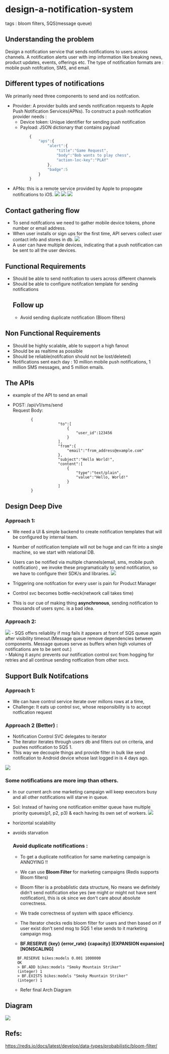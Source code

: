 # design-a-notification-system

<p>tags : bloom filters, SQS(message queue)

## Understanding the problem

Design a notification service that sends notifications to users across channels. A notification alerts user with imp
information like breaking news, product updates, events, offerings etc.
The type of notification formats are : mobile push notifcation, SMS, and email.

## Different types of notifications

We primarily need three components to send and ios notifcation.

- Provider: A provider builds and sends notification requests to Apple Push Notification Services(APNs). To construct a push notification provider needs :
  - Device token: Unique identifier for sending push notification
  - Payload: JSON dictionary that contains payload
    ```js
        {
            "aps":{
                "alert":{
                    "title":"Game Request",
                    "body":"Bob wants to play chess",
                    "action-loc-key":"PLAY"
                },
                "badge":5
            }
        }
    ```
- APNs: this is a remote service provided by Apple to propogate notifications to iOS.
  <img src="./img/notification_system/ios_notification.png">
  <img src="./img/notification_system/android_notification.png">
  <img src="./img/notification_system/notification_sdk.png">

## Contact gathering flow

- To send notifcations we need to gather mobile device tokens, phone number or email address.
- When user installs or sign ups for the first time, API servers collect user contact info and stores in db.
  <img src="./img/notification_system/db_schema_notifcation.png">
- A user can have multiple devices, indicating that a push notification can be sent to all the user devices.

## Functional Requirements

- Should be able to send notifcation to users across different channels
- Should be able to configure notifcation template for sending notifications
  ## Follow up
    - Avoid sending duplicate notification (Bloom filters)

## Non Functional Requirements

- Should be highly scalable, able to support a high fanout
- Should be as realtime as possible
- Should be reliable(notifcation should not be lost/deleted)
- Notifications sent each day : 10 million mobile push notifications, 1 million SMS messages, and 5 million emails.

## The APIs

- example of the API to send an email
- POST: /api/v1/sms/send <br/>
  Request Body:

              {
                          "to":[
                              {
                                  "user_id":123456
                              }
                          ],
                          "from":{
                              "email":"from_address@example.com"
                          },
                          "subject":"Hello World!",
                          "content":[
                              {
                                  "type":"text/plain",
                                  "value":"Hello, World!"
                              }
                          ]
              }

## Design Deep Dive

### Approach 1:

- We need a UI & simple backend to create notification templates that will be configured by internal team.
- Number of notification template will not be huge and can fit into a single machine, so we start with relational DB.
- Users can be notified via multiple channels(email, sms, mobile push notification) , we invoke these programatically to send notification, so we have to configure their SDK/s and libraries.
  <img src="./img/notification_system/day-0-notifcation-svs.svg">

- Triggering one notifcation for every user is pain for Product Manager
- Control svc becomes bottle-neck(network call takes time)
- This is our cue of making thing <b>asynchronous</b>, sending notification to thousands of users sync. is a bad idea.

### Approach 2:

<img src="./img//notification_system/day-1-arch.png">
- SQS offers reliablity if msg fails it appears at front of SQS queue again after visibility timeout.(Message queue remove dependencies between components. Message queues serve as buffers when high volumes of notifications are to be sent out.)<br/>
- Making it async prevents our notification control svc from hogging for retries and all continue sending notfication from other svcs.

## Support Bulk Notifcations

### Approach 1:
- We can have control service iterate over millons rows at a time,
- Challenge: It eats up control svc, whose responsibility is to accept notfication request

### Approach 2 (Better) :

  - Notification Control SVC delegates to iterator
  - The iterator iterates through users db and filters out on criteria, and pushes notification to SQS 1.
  - This way we decouple things and provide filter in bulk like send notification to Android device whose last logged in is 4 days ago.

<img src="./img//notification_system/day-1-bulk.png">

### Some notifications are more imp than others.

- In our current arch one marketing campaign will keep executors busy and all other notifications will starve in queue.
- Sol: Instead of having one notification emitter queue have multiple priority queues(p1, p2, p3) & each having its own set of workers.
  <img src="./img//notification_system/priority_notification.png">

- horizontal scalability
- avoids starvation

  ### Avoid duplicate notifications :

  - To get a duplicate notification for same marketing campaign is ANNOYING !!
  - We can use <b>Bloom Filter</b> for marketing campaigns (Redis supports Bloom filters)
  - Bloom filter is a probablistic data structure, No means we definitely didn't send notification else yes (we might or might not have sent notification), this is ok since we don't care about absolute correctness.
  - We trade correctness of system with space efficiency.
  - The Iterator checks redis bloom filter for users and then based on if user exist don't send msg to SQS 1 else sends to it marketing campaign msg.

  - <b>BF.RESERVE {key} {error_rate} {capacity} [EXPANSION expansion] [NONSCALING]</b>
  ```code
    BF.RESERVE bikes:models 0.001 1000000
    OK
    > BF.ADD bikes:models "Smoky Mountain Striker"
    (integer) 1
    > BF.EXISTS bikes:models "Smoky Mountain Striker"
    (integer) 1
  ```

  - Refer final Arch Diagram

## Diagram
<img src="./img//notification_system//Notification-svc-hld.png">

## Refs:
https://redis.io/docs/latest/develop/data-types/probabilistic/bloom-filter/